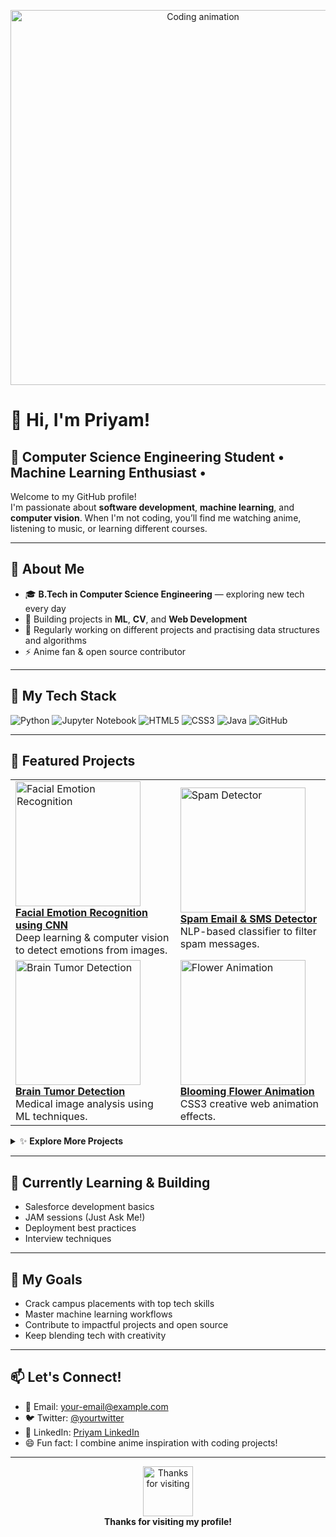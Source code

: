 

<!-- Profile Banner -->
<p align="center">
  <img src="https://media.giphy.com/media/qgQUggAC3Pfv687qPC/giphy.gif" width="600" alt="Coding animation">
</p>

# 👋 Hi, I'm Priyam!

## 🤖 Computer Science Engineering Student • Machine Learning Enthusiast • 

Welcome to my GitHub profile!  
I'm passionate about **software development**, **machine learning**, and **computer vision**. When I'm not coding, you’ll find me watching anime, listening to music, or learning different courses.

---

## 🧩 About Me

- 🎓 **B.Tech in Computer Science Engineering** — exploring new tech every day
- 🤖 Building projects in **ML**, **CV**, and **Web Development**
- 🧠 Regularly working on different projects and practising data structures and algorithms
- ⚡️ Anime fan & open source contributor

---

## 🚀 My Tech Stack

![Python](https://img.shields.io/badge/Python-3776AB?style=for-the-badge&logo=python&logoColor=white) 
![Jupyter Notebook](https://img.shields.io/badge/Jupyter-F37626?style=for-the-badge&logo=jupyter&logoColor=white)
![HTML5](https://img.shields.io/badge/HTML5-E34F26?style=for-the-badge&logo=html5&logoColor=white)
![CSS3](https://img.shields.io/badge/CSS3-1572B6?style=for-the-badge&logo=css3&logoColor=white)
![Java](https://img.shields.io/badge/just%20the%20message-8A2BE2?style=for-the-badge&logo=java&logoColor=white)
![GitHub](https://img.shields.io/badge/GitHub-181717?style=for-the-badge&logo=github&logoColor=white)

---

## 📂 Featured Projects

<table>
  <tr>
    <td>
      <a href="https://github.com/Priyam2xx3/Facial-Emotion-Recognition-using-CNN">
        <img src="https://raw.githubusercontent.com/Priyam2xx3/Facial-Emotion-Recognition-using-CNN/main/sample_emotions.gif" alt="Facial Emotion Recognition" width="200"/><br>
        <b>Facial Emotion Recognition using CNN</b>
      </a>
      <br>
      Deep learning & computer vision to detect emotions from images.
    </td>
    <td>
      <a href="https://github.com/Priyam2xx3/Spam_Email-SMS_detector">
        <img src="https://raw.githubusercontent.com/Priyam2xx3/Spam_Email-SMS_detector/main/spam_demo.gif" alt="Spam Detector" width="200"/><br>
        <b>Spam Email & SMS Detector</b>
      </a>
      <br>
      NLP-based classifier to filter spam messages.
    </td>    
  </tr>
  <tr>
    <td>
      <a href="https://github.com/Priyam2xx3/Brain_tumor_detection">
        <img src="https://raw.githubusercontent.com/Priyam2xx3/Brain_tumor_detection/main/brain_tumor_sample.png" alt="Brain Tumor Detection" width="200"/><br>
        <b>Brain Tumor Detection</b>
      </a>
      <br>
      Medical image analysis using ML techniques.
    </td>
    <td>
      <a href="https://github.com/Priyam2xx3/Blooming-flower-animation">
        <img src="https://raw.githubusercontent.com/Priyam2xx3/Blooming-flower-animation/main/flower_animation.gif" alt="Flower Animation" width="200"/><br>
        <b>Blooming Flower Animation</b>
      </a>
      <br>
      CSS3 creative web animation effects.
    </td>
  </tr>
</table>

<details>
  <summary>✨ <b>Explore More Projects</b></summary>

  - [Dog or Cat Identifier](https://github.com/Priyam2xx3/Dog_or_cat_identifier) — Can an ML model spot a dog from a cat? Find out!
  - [Priyam Portfolio](https://github.com/Priyam2xx3/Priyam_portfolio) — My personal HTML/CSS portfolio.
</details>

---

## 💼 Currently Learning & Building

- Salesforce development basics
- JAM sessions (Just Ask Me!)
- Deployment best practices
- Interview techniques

---

## 🎯 My Goals

- Crack campus placements with top tech skills
- Master machine learning workflows
- Contribute to impactful projects and open source
- Keep blending tech with creativity

---

## 📫 Let's Connect!

- 📧 Email: your-email@example.com
- 🐦 Twitter: [@yourtwitter](https://twitter.com/yourtwitter)
- 💼 LinkedIn: [Priyam LinkedIn](https://www.linkedin.com/in/your-linkedin-profile/)
- 😄 Fun fact: I combine anime inspiration with coding projects!

---

<p align="center">
  <img src="https://media.giphy.com/media/L1R1tvI9svkIWwpVYr/giphy.gif" height="80" alt="Thanks for visiting">
  <br>
  <b>Thanks for visiting my profile!</b>
</p>
